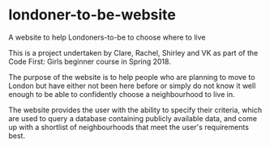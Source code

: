 # londoner-to-be-website
A website to help Londoners-to-be to choose where to live

This is a project undertaken by Clare, Rachel, Shirley and VK as part of the Code First: Girls beginner course in Spring 2018.

The purpose of the website is to help people who are planning to move to London but have either not been here before or simply do not know it well enough to be able to confidently choose a neighbourhood to live in.

The website provides the user with the ability to specify their criteria, which are used to query a database containing publicly available data, and come up with a shortlist of neighbourhoods that meet the user's requirements best.
